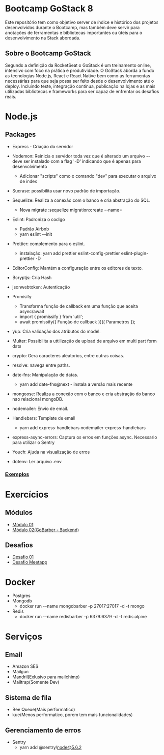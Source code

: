 # Bootcamp GoStack 8

Este repositório tem como objetivo server de índice e histórico dos projetos desenvolvidos durante o Bootcamp, mas também deve servir para anotações de ferramentas e bibliotecas importantes ou úteis para o desenvolvimento na Stack abordada.

## Sobre o Bootcamp GoStack 

Segundo a definição da RocketSeat o GoStack é um treinamento online, intensivo com foco na prática e produtividade. O GoStack aborda a fundo as tecnologias Node.js, React e React Native bem como as ferramentas necessárias para que seja possa ser feito desde o desenvolvimento até o deploy. Incluindo teste, integração contínua, publicação na lojas e as mais utilizadas bibliotecas e frameworks para ser capaz de enfrentar os desafios reais.

# Node.js

## Packages
* Express - Criação do servidor
* Nodemon: Reinicia o servidor toda vez que é alterado um arquivo -- deve ser instalado com a flag '-D' indicando que é apenas para desenvolvimento
  
     * Adicionar "scripts" como o comando "dev" para executar o arquivo de index
* Sucrase: possibilita usar novo padrão de importação.
* Sequelize: Realiza a conexão com o banco e cria abstração do SQL.
  * Nova migrate :sequelize migration:create --name=
* Eslint: Padroniza o codigo

     * Padrão Airbnb
     * yarn eslint --init
* Prettier: complemento para o eslint.
  * instalação: yarn add prettier eslint-config-prettier eslint-plugin-prettier -D
* EditorConfig: Mantém a configuração entre os editores de texto.
* Bcryptjs: Cria Hash
* jsonwebtoken: Autenticação
* Promisify
  * Transforma função de callback em uma função que aceita async/await
  * import { promissify } from 'util';
  * await promissify({ Função de callback })({ Parametros });
* yup: Cria validação dos atributos do model.
* Multer: Possibilita a uttilização de upload de arquivo em multi part form data
* crypto: Gera caracteres aleatorios, entre outras coisas.
* resolve: navega entre paths.
* date-fns: Manipulação de datas.
  *  yarn add date-fns@next - instala a versão mais recente 
* mongoose: Realiza a conexão com o banco e cria abstração do banco nao relacional mongoDB.
* nodemailer: Envio de email.
* Handlebars: Template de email
  * yarn add express-handlebars nodemailer-express-handlebars
* express-async-errors: Captura os erros em funções async. Necessario para utilizar o Sentry
* Youch: Ajuda na visualização de erros
* dotenv: Ler arquivo .env


### [Exemplos](https://github.com/ArturMassaro/GoStack08/tree/master/Exemplos)

# Exercícios

## Módulos
* [Módulo 01](https://github.com/ArturMassaro/GoStack08-Modulo-01)
* [Módulo 02(GoBarber - Backend)](https://github.com/ArturMassaro/GoStack08-Modulo-02)

## Desafios
* [Desafio 01](https://github.com/ArturMassaro/GoStack08-Desafio-01)
* [Desafio Meetapp](https://github.com/ArturMassaro/GoStack08-Meetapp)



# Docker
* Postgres
* Mongodb
  * docker run --name mongobarber -p 27017:27017 -d -t mongo
* Redis
  * docker run --name redisbarber -p 6379:6379 -d -t redis:alpine


# Serviços

## Email
* Amazon SES
* Mailgun
* Mandril(Exlusivo para mailchimp)
* Mailtrap(Somente Dev)

## Sistema de fila
* Bee Queue(Mais performatico)
* kue(Menos performatico, porem tem mais funcionalidades)

## Gerenciamento de erros
* Sentry
  * yarn add @sentry/node@5.6.2 